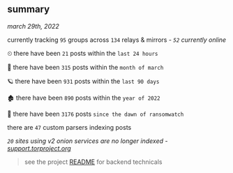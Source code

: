 
## summary
_march 29th, 2022_

currently tracking `95` groups across `134` relays & mirrors - _`52` currently online_

⏲ there have been `21` posts within the `last 24 hours`

🦈 there have been `315` posts within the `month of march`

🪐 there have been `931` posts within the `last 90 days`

🏚 there have been `890` posts within the `year of 2022`

🦕 there have been `3176` posts `since the dawn of ransomwatch`

there are `47` custom parsers indexing posts

_`20` sites using v2 onion services are no longer indexed - [support.torproject.org](https://support.torproject.org/onionservices/v2-deprecation/)_

> see the project [README](https://github.com/thetanz/ransomwatch#ransomwatch--) for backend technicals
